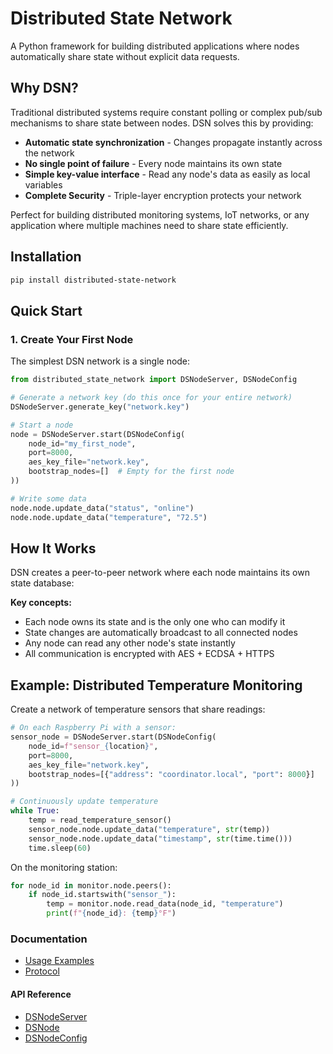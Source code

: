 # Distributed State Network

A Python framework for building distributed applications where nodes automatically share state without explicit data requests.

## Why DSN?

Traditional distributed systems require constant polling or complex pub/sub mechanisms to share state between nodes. DSN solves this by providing:

- **Automatic state synchronization** - Changes propagate instantly across the network
- **No single point of failure** - Every node maintains its own state
- **Simple key-value interface** - Read any node's data as easily as local variables
- **Complete Security** - Triple-layer encryption protects your network

Perfect for building distributed monitoring systems, IoT networks, or any application where multiple machines need to share state efficiently.

## Installation

```bash
pip install distributed-state-network
```

## Quick Start

### 1. Create Your First Node

The simplest DSN network is a single node:

```python
from distributed_state_network import DSNodeServer, DSNodeConfig

# Generate a network key (do this once for your entire network)
DSNodeServer.generate_key("network.key")

# Start a node
node = DSNodeServer.start(DSNodeConfig(
    node_id="my_first_node",
    port=8000,
    aes_key_file="network.key",
    bootstrap_nodes=[]  # Empty for the first node
))

# Write some data
node.node.update_data("status", "online")
node.node.update_data("temperature", "72.5")
```

## How It Works

DSN creates a peer-to-peer network where each node maintains its own state database:

**Key concepts:**
- Each node owns its state and is the only one who can modify it
- State changes are automatically broadcast to all connected nodes
- Any node can read any other node's state instantly
- All communication is encrypted with AES + ECDSA + HTTPS

## Example: Distributed Temperature Monitoring

Create a network of temperature sensors that share readings:

```python
# On each Raspberry Pi with a sensor:
sensor_node = DSNodeServer.start(DSNodeConfig(
    node_id=f"sensor_{location}",
    port=8000,
    aes_key_file="network.key",
    bootstrap_nodes=[{"address": "coordinator.local", "port": 8000}]
))

# Continuously update temperature
while True:
    temp = read_temperature_sensor()
    sensor_node.node.update_data("temperature", str(temp))
    sensor_node.node.update_data("timestamp", str(time.time()))
    time.sleep(60)
```

On the monitoring station:
```python
for node_id in monitor.node.peers():
    if node_id.startswith("sensor_"):
        temp = monitor.node.read_data(node_id, "temperature")
        print(f"{node_id}: {temp}°F")
```
  
### Documentation
* [Usage Examples](./documentation/usage.md)  
* [Protocol](./documentation/protocol.md)

#### API Reference
* [DSNodeServer](./documentation/ds-node-server.md)
* [DSNode](./documentation/ds-node.md)
* [DSNodeConfig](./documentation/ds-node-config.md)
